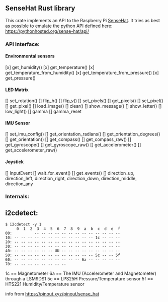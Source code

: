 ## SenseHat Rust library

This crate implements an API to the Raspberry Pi [SenseHat](https://www.raspberrypi.org/products/sense-hat/). It tries as best as possible to emulate the python API defined here: https://pythonhosted.org/sense-hat/api/

### API Interface:

#### Environmental sensors

[x] get_humidity()
[x] get_temperature()
[x] get_temperature_from_humidity()
[x] get_temperature_from_pressure()
[x] get_pressure()

#### LED Matrix

[] set_rotation()
[] flip_h()
[] flip_v()
[] set_pixels()
[] get_pixels()
[] set_pixel()
[] get_pixel()
[] load_image()
[] clear()
[] show_message()
[] show_letter()
[] low_light()
[] gamma
[] gamma_reset

#### IMU Sensor

[] set_imu_config()
[] get_orientation_radians()
[] get_orientation_degrees()
[] get_orientation()
[] get_compass()
[] get_compass_raw()
[] get_gyroscope()
[] get_gyroscope_raw()
[] get_accelerometer()
[] get_accelerometer_raw()

#### Joystick

[] InputEvent
[] wait_for_event()
[] get_events()
[] direction_up, direction_left, direction_right, direction_down, direction_middle, direction_any


### Internals:

## i2cdetect:
```
$ i2cdetect -y 1
     0  1  2  3  4  5  6  7  8  9  a  b  c  d  e  f
00:          -- -- -- -- -- -- -- -- -- -- -- -- -- 
10: -- -- -- -- -- -- -- -- -- -- -- -- 1c -- -- -- 
20: -- -- -- -- -- -- -- -- -- -- -- -- -- -- -- -- 
30: -- -- -- -- -- -- -- -- -- -- -- -- -- -- -- -- 
40: -- -- -- -- -- -- UU -- -- -- -- -- -- -- -- -- 
50: -- -- -- -- -- -- -- -- -- -- -- -- 5c -- -- 5f 
60: -- -- -- -- -- -- -- -- -- -- 6a -- -- -- -- -- 
70: -- -- -- -- -- -- -- --   
```
1c == Magnetometer
6a == The IMU (Accelerometer and Magnetometer) through a LSM9DS1
5c == LPS25H Pressure/Temperature sensor
5f == HTS221 Humidity/Temperature sensor

info from https://pinout.xyz/pinout/sense_hat